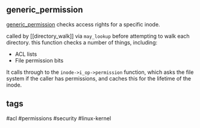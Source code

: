 ## generic_permission

[generic_permission](https://github.com/torvalds/linux/blob/v5.8/fs/namei.c#L346) checks access rights for a specific inode.

called by [[directory_walk]] via `may_lookup` before attempting to walk each directory. this function checks a number of things, including:

- ACL lists
- File permission bits

It calls through to the `inode->i_op->permission` function, which asks the file system if the caller has permissions, and caches this for the lifetime of the inode.

## tags

#acl #permissions #security #linux-kernel